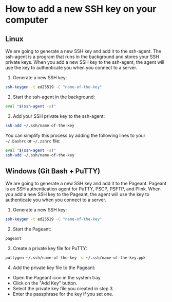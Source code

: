 # How to add a new SSH key on your computer


## Linux

<!-- Explain what we are about to do generally -->

We are going to generate a new SSH key and add it to the ssh-agent.
The ssh-agent is a program that runs in the background and stores your SSH private keys.
When you add a new SSH key to the ssh-agent, the agent will use the key to authenticate you when you connect to a server.

1. Generate a new SSH key:
```bash
ssh-keygen -t ed25519 -C "name-of-the-key"
```

2. Start the ssh-agent in the background:
```bash
eval "$(ssh-agent -s)"
```

3. Add your SSH private key to the ssh-agent:
```bash
ssh-add ~/.ssh/name-of-the-key
```

You can simplify this process by adding the following lines to your `~/.bashrc` or `~/.zshrc` file:
```bash
eval "$(ssh-agent -s)"
ssh-add ~/.ssh/name-of-the-key
```

## Windows (Git Bash + PuTTY)

<!-- Explain what we are about to do generally -->

We are going to generate a new SSH key and add it to the Pageant.
Pageant is an SSH authentication agent for PuTTY, PSCP, PSFTP, and Plink.
When you add a new SSH key to the Pageant, the agent will use the key to authenticate you when you connect to a server.

1. Generate a new SSH key:
```bash
ssh-keygen -t ed25519 -C "name-of-the-key"
```

2. Start the Pageant:
```bash
pageant
```

3. Create a private key file for PuTTY:
```bash
puttygen ~/.ssh/name-of-the-key -o ~/.ssh/name-of-the-key.ppk
```

4. Add the private key file to the Pageant:

- Open the Pageant icon in the system tray.
- Click on the "Add Key" button.
- Select the private key file you created in step 3.
- Enter the passphrase for the key if you set one.
